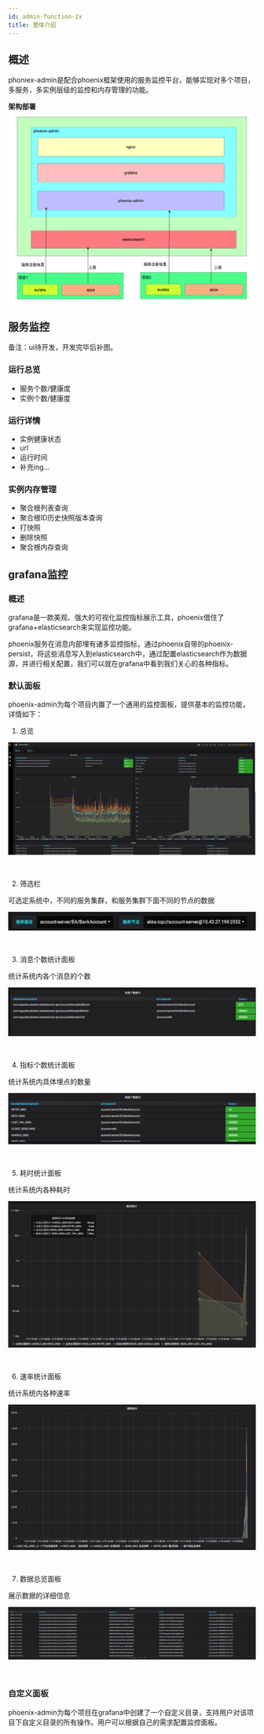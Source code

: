 ```yaml
---
id: admin-function-2x
title: 整体介绍
---
```


## 概述

phoniex-admin是配合phoenix框架使用的服务监控平台，能够实现对多个项目，多服务，多实例层级的监控和内存管理的功能。

**架构部署**
![image-20200117095357795](../../assets/image-20200117095357795.png)




## 服务监控

备注：ui待开发，开发完毕后补图。

### 运行总览

- 服务个数/健康度
- 实例个数/健康度

### 运行详情

- 实例健康状态
- url
- 运行时间
- 补充ing...

### 实例内存管理

- 聚合根列表查询
- 聚合根ID历史快照版本查询
- 打快照
- 删除快照
- 聚合根内存查询




## grafana监控

### 概述

grafana是一款美观、强大的可视化监控指标展示工具，phoenix借住了grafana+elasticsearch来实现监控功能。

phoenix服务在消息内部埋有诸多监控指标，通过phoenix自带的phoenix-persist，将这些消息写入到elasticsearch中，通过配置elasticsearch作为数据源，并进行相关配置，我们可以就在grafana中看到我们关心的各种指标。



### 默认面板

phoenix-admin为每个项目内置了一个通用的监控面板，提供基本的监控功能，详情如下：

1. 总览

![image-20200115192350535](../../assets/phoenix2.x/phoenix-admin/image-20200115192350535.png)

 <br/>

2. 筛选栏

可选定系统中，不同的服务集群，和服务集群下面不同的节点的数据

![image-20200115111102393](../../assets/phoenix2.x/phoenix-admin/image-20200115111102393.png)

<br/>

3. 消息个数统计面板

统计系统内各个消息的个数

![image-20200115111030625](../../assets/phoenix2.x/phoenix-admin/image-20200115111030625.png)

<br/>

4. 指标个数统计面板

统计系统内具体埋点的数量

![image-20200115110949004](../../assets/phoenix2.x/phoenix-admin/image-20200115110949004.png)

<br/>

5. 耗时统计面板

统计系统内各种耗时

![image-20200115111135147](../../assets/phoenix2.x/phoenix-admin/image-20200115111135147.png)

<br/>

6. 速率统计面板

统计系统内各种速率

![image-20200115111155570](../../assets/phoenix2.x/phoenix-admin/image-20200115111155570.png)

 <br/>

7. 数据总览面板

展示数据的详细信息

![image-20200115111217069](../../assets/phoenix2.x/phoenix-admin/image-20200115111217069.png)

<br/>

### 自定义面板 

phoenix-admin为每个项目在grafana中创建了一个自定义目录，支持用户对该项目下自定义目录的所有操作。用户可以根据自己的需求配置监控面板。
